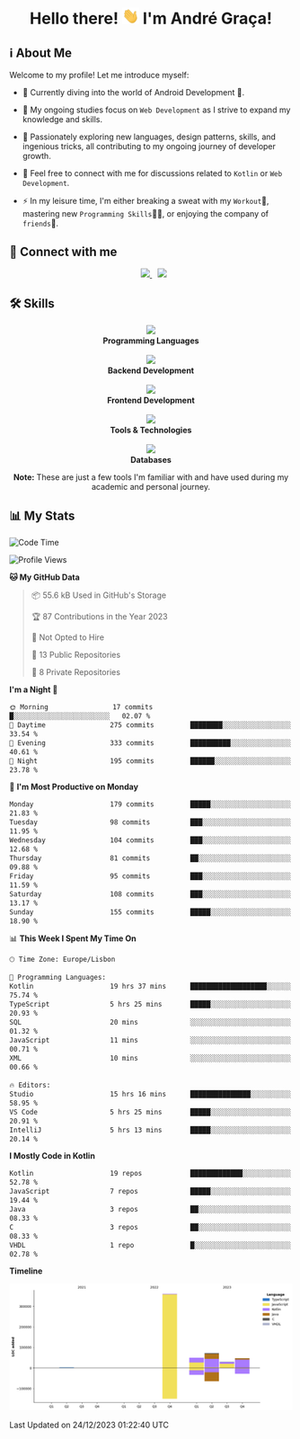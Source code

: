<h1 align="center">Hello there! <img src="https://raw.githubusercontent.com/ABSphreak/ABSphreak/master/gifs/Hi.gif" width="30"> I'm André Graça!</h1>

## ℹ️ About Me

Welcome to my profile! Let me introduce myself:

- 🔭 Currently diving into the world of Android Development 📱.

- 🌱 My ongoing studies focus on `Web Development` as I strive to expand my knowledge and skills.
 
- 🚀 Passionately exploring new languages, design patterns, skills, and ingenious tricks, all contributing to my ongoing journey of developer growth.

- 💬 Feel free to connect with me for discussions related to `Kotlin` or `Web Development`.

- ⚡ In my leisure time, I'm either breaking a sweat with my `Workout`💪, mastering new `Programming Skills`👨‍💻, or enjoying the company of `friends`👥.

## 🤝 Connect with me

<p align="center">
  <a style="margin-left: 10px;" target="_blank" href="mailto:sindrome.gracinha@gmail.com">
    <img width="50px" src="https://play-lh.googleusercontent.com/KSuaRLiI_FlDP8cM4MzJ23ml3og5Hxb9AapaGTMZ2GgR103mvJ3AAnoOFz1yheeQBBI">
  </a>
  <a style="margin-left: 10px;" target="_blank" href="https://twitter.com/Andre_Graca3">
    <img src="https://skillicons.dev/icons?i=twitter">
  </a>
</p>

## 🛠️ Skills

<div align="center">
  <p align="center">
    <img src="https://skillicons.dev/icons?i=kotlin,java,js,ts,python,c&perline=6" /><br/>
    <b>Programming Languages</b><br/><br/>
    <img src="https://skillicons.dev/icons?i=spring,nodejs,express&perline=5" /><br/>
    <b>Backend Development</b><br/><br/>
    <img src="https://skillicons.dev/icons?i=react,nextjs,html,css,bootstrap,tailwind&perline=6" /><br/>
    <b>Frontend Development</b><br/><br/>
    <img src="https://skillicons.dev/icons?i=docker,linux,bash,git,github,androidstudio,jenkins,postman&perline=9" /><br/>
    <b>Tools & Technologies</b><br/><br/>
    <img src="https://skillicons.dev/icons?i=postgres,mongodb&perline=2" /><br/>
    <b>Databases</b>
  </p> 
  <p align="center"><b>Note:</b> These are just a few tools I'm familiar with and have used during my academic and personal journey.</p>
</div>

## 📊 My Stats

<!--START_SECTION:waka-->
![Code Time](http://img.shields.io/badge/Code%20Time-541%20hrs%2058%20mins-blue)

![Profile Views](http://img.shields.io/badge/Profile%20Views-0-blue)

**🐱 My GitHub Data** 

> 📦 55.6 kB Used in GitHub's Storage 
 > 
> 🏆 87 Contributions in the Year 2023
 > 
> 🚫 Not Opted to Hire
 > 
> 📜 13 Public Repositories 
 > 
> 🔑 8 Private Repositories 
 > 
**I'm a Night 🦉** 

```text
🌞 Morning                17 commits          █░░░░░░░░░░░░░░░░░░░░░░░░   02.07 % 
🌆 Daytime                275 commits         ████████░░░░░░░░░░░░░░░░░   33.54 % 
🌃 Evening                333 commits         ██████████░░░░░░░░░░░░░░░   40.61 % 
🌙 Night                  195 commits         ██████░░░░░░░░░░░░░░░░░░░   23.78 % 
```
📅 **I'm Most Productive on Monday** 

```text
Monday                   179 commits         █████░░░░░░░░░░░░░░░░░░░░   21.83 % 
Tuesday                  98 commits          ███░░░░░░░░░░░░░░░░░░░░░░   11.95 % 
Wednesday                104 commits         ███░░░░░░░░░░░░░░░░░░░░░░   12.68 % 
Thursday                 81 commits          ██░░░░░░░░░░░░░░░░░░░░░░░   09.88 % 
Friday                   95 commits          ███░░░░░░░░░░░░░░░░░░░░░░   11.59 % 
Saturday                 108 commits         ███░░░░░░░░░░░░░░░░░░░░░░   13.17 % 
Sunday                   155 commits         █████░░░░░░░░░░░░░░░░░░░░   18.90 % 
```


📊 **This Week I Spent My Time On** 

```text
🕑︎ Time Zone: Europe/Lisbon

💬 Programming Languages: 
Kotlin                   19 hrs 37 mins      ███████████████████░░░░░░   75.74 % 
TypeScript               5 hrs 25 mins       █████░░░░░░░░░░░░░░░░░░░░   20.93 % 
SQL                      20 mins             ░░░░░░░░░░░░░░░░░░░░░░░░░   01.32 % 
JavaScript               11 mins             ░░░░░░░░░░░░░░░░░░░░░░░░░   00.71 % 
XML                      10 mins             ░░░░░░░░░░░░░░░░░░░░░░░░░   00.66 % 

🔥 Editors: 
Studio                   15 hrs 16 mins      ███████████████░░░░░░░░░░   58.95 % 
VS Code                  5 hrs 25 mins       █████░░░░░░░░░░░░░░░░░░░░   20.91 % 
IntelliJ                 5 hrs 13 mins       █████░░░░░░░░░░░░░░░░░░░░   20.14 % 
```

**I Mostly Code in Kotlin** 

```text
Kotlin                   19 repos            █████████████░░░░░░░░░░░░   52.78 % 
JavaScript               7 repos             █████░░░░░░░░░░░░░░░░░░░░   19.44 % 
Java                     3 repos             ██░░░░░░░░░░░░░░░░░░░░░░░   08.33 % 
C                        3 repos             ██░░░░░░░░░░░░░░░░░░░░░░░   08.33 % 
VHDL                     1 repo              █░░░░░░░░░░░░░░░░░░░░░░░░   02.78 % 
```



**Timeline**

![Lines of Code chart](https://raw.githubusercontent.com/AndreGraca3/AndreGraca3/main/assets/bar_graph.png)


 Last Updated on 24/12/2023 01:22:40 UTC
<!--END_SECTION:waka-->
